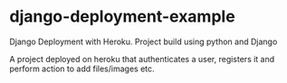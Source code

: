 # django-deployment-example
Django Deployment with Heroku. 
Project build using python and Django

A project deployed on heroku that authenticates a user, registers it and perform action to add files/images etc.

